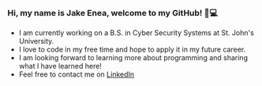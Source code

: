### Hi, my name is Jake Enea, welcome to my GitHub! :wave::computer:
 - I am currently working on a B.S. in Cyber Security Systems at St. John's University.
 - I love to code in my free time and hope to apply it in my future career.
 - I am looking forward to learning more about programming and sharing what I have learned here!
 - Feel free to contact me on [LinkedIn](linkedin.com/in/jakeenea)


<!--
**jakeenea51/jakeenea51** is a ✨ _special_ ✨ repository because its `README.md` (this file) appears on your GitHub profile.

Here are some ideas to get you started:

- 🔭 I’m currently working on ...
- 🌱 I’m currently learning ...
- 👯 I’m looking to collaborate on ...
- 🤔 I’m looking for help with ...
- 💬 Ask me about ...
- 📫 How to reach me: ...
- 😄 Pronouns: ...
- ⚡ Fun fact: ...
-->
